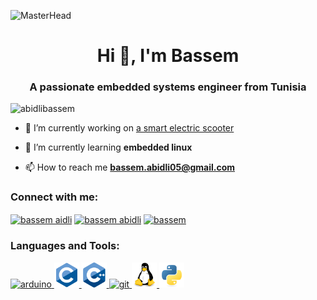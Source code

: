 
![MasterHead](https://media.licdn.com/dms/image/C5112AQHsxcSS05aR_w/article-cover_image-shrink_720_1280/0/1526628697284?e=2147483647&v=beta&t=niODfRWRiqW_Auvf0hxVVhfXpeeOTUwDc9Gtlt5aF6w)
<h1 align="center">Hi 👋, I'm Bassem</h1>
<h3 align="center">A passionate embedded systems engineer from Tunisia</h3>
<p align="left"> <img src="https://komarev.com/ghpvc/?username=abidlibassem&label=Profile%20views&color=0e75b6&style=flat" alt="abidlibassem" /> </p>

- 🔭 I’m currently working on [a smart electric scooter](https://pixiimotors.com/)

- 🌱 I’m currently learning **embedded linux**

- 📫 How to reach me **bassem.abidli05@gmail.com**

<h3 align="left">Connect with me:</h3>
<p align="left">
<a href="https://www.linkedin.com/in/bassem-abidli/" target="blank"><img align="center" src="https://raw.githubusercontent.com/rahuldkjain/github-profile-readme-generator/master/src/images/icons/Social/linked-in-alt.svg" alt="bassem aidli" height="30" width="40" /></a>
<a href="https://www.facebook.com/bassem.abidli" target="blank"><img align="center" src="https://raw.githubusercontent.com/rahuldkjain/github-profile-readme-generator/master/src/images/icons/Social/facebook.svg" alt="bassem abidli" height="30" width="40" /></a>
<a href="https://www.instagram.com/bassem.abidli/" target="blank"><img align="center" src="https://raw.githubusercontent.com/rahuldkjain/github-profile-readme-generator/master/src/images/icons/Social/instagram.svg" alt="bassem" height="30" width="40" /></a>
</p>


<h3 align="left">Languages and Tools:</h3>
<p align="left"> <a href="https://www.arduino.cc/" target="_blank" rel="noreferrer"> <img src="https://cdn.worldvectorlogo.com/logos/arduino-1.svg" alt="arduino" width="40" height="40"/> </a> <a href="https://www.cprogramming.com/" target="_blank" rel="noreferrer"> <img src="https://raw.githubusercontent.com/devicons/devicon/master/icons/c/c-original.svg" alt="c" width="40" height="40"/> </a> <a href="https://www.w3schools.com/cpp/" target="_blank" rel="noreferrer"> <img src="https://raw.githubusercontent.com/devicons/devicon/master/icons/cplusplus/cplusplus-original.svg" alt="cplusplus" width="40" height="40"/> </a> <a href="https://git-scm.com/" target="_blank" rel="noreferrer"> <img src="https://www.vectorlogo.zone/logos/git-scm/git-scm-icon.svg" alt="git" width="40" height="40"/> </a> <a href="https://www.linux.org/" target="_blank" rel="noreferrer"> <img src="https://raw.githubusercontent.com/devicons/devicon/master/icons/linux/linux-original.svg" alt="linux" width="40" height="40"/> </a> <a href="https://www.python.org" target="_blank" rel="noreferrer"> <img src="https://raw.githubusercontent.com/devicons/devicon/master/icons/python/python-original.svg" alt="python" width="40" height="40"/> </a> </p>
